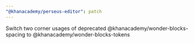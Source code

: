 ```yaml
---
"@khanacademy/perseus-editor": patch
---
```


Switch two corner usages of deprecated @khanacademy/wonder-blocks-spacing to @khanacademy/wonder-blocks-tokens
